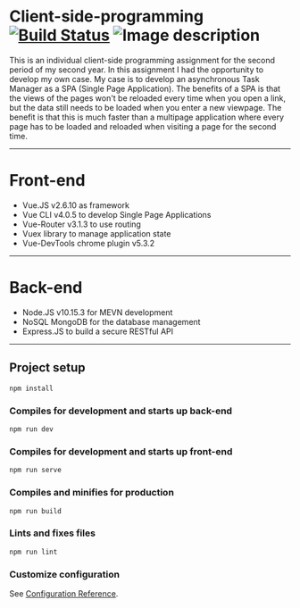 # Client-side-programming [![Build Status](https://dev.azure.com/LucJoosten1234/LucJoosten1234/_apis/build/status/LucJoostenNL.Client-side-programming?branchName=master)](https://dev.azure.com/LucJoosten1234/LucJoosten1234/_build/latest?definitionId=1&branchName=master) ![Image description](https://jwt.io/img/badge-compatible.svg)
This is an individual client-side programming assignment for the second period of my second year. In this assignment I had the opportunity to develop my own case. My case is to develop an asynchronous Task Manager as a SPA (Single Page Application). The benefits of a SPA is that the views of the pages won't be reloaded every time when you open a link, but the data still needs to be loaded when you enter a new viewpage. The benefit is that this is much faster than a multipage application where every page has to be loaded and reloaded when visiting a page for the second time.

------
# Front-end
* Vue.JS v2.6.10 as framework
* Vue CLI v4.0.5 to develop Single Page Applications
* Vue-Router v3.1.3 to use routing
* Vuex library to manage application state
* Vue-DevTools chrome plugin v5.3.2
---------------
# Back-end 
* Node.JS v10.15.3 for MEVN development
* NoSQL MongoDB for the database management 
* Express.JS to build a secure RESTful API
----------


## Project setup
```
npm install
```
### Compiles for development and starts up back-end
```
npm run dev
```

### Compiles for development and starts up front-end
```
npm run serve
```

### Compiles and minifies for production
```
npm run build
```

### Lints and fixes files
```
npm run lint
```

### Customize configuration
See [Configuration Reference](https://cli.vuejs.org/config/).
